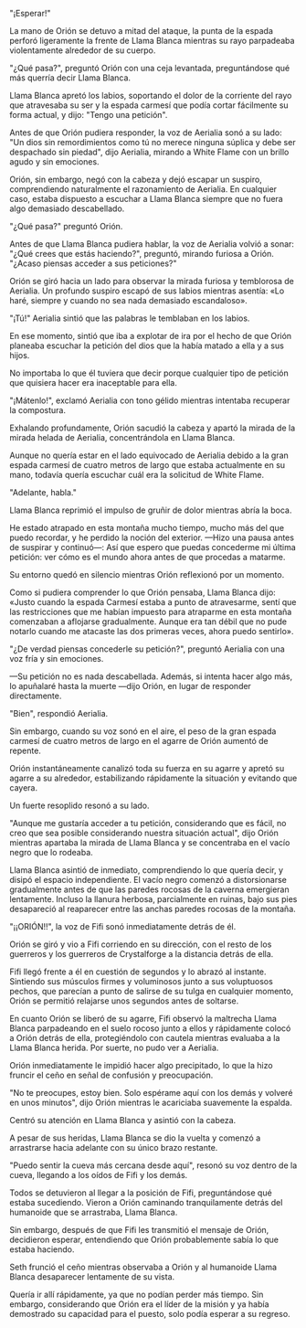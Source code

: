 
"¡Esperar!"

La mano de Orión se detuvo a mitad del ataque, la punta de la espada perforó ligeramente la frente de Llama Blanca mientras su rayo parpadeaba violentamente alrededor de su cuerpo.

"¿Qué pasa?", preguntó Orión con una ceja levantada, preguntándose qué más querría decir Llama Blanca.

Llama Blanca apretó los labios, soportando el dolor de la corriente del rayo que atravesaba su ser y la espada carmesí que podía cortar fácilmente su forma actual, y dijo: "Tengo una petición".

Antes de que Orión pudiera responder, la voz de Aerialia sonó a su lado: "Un dios sin remordimientos como tú no merece ninguna súplica y debe ser despachado sin piedad", dijo Aerialia, mirando a White Flame con un brillo agudo y sin emociones.

Orión, sin embargo, negó con la cabeza y dejó escapar un suspiro, comprendiendo naturalmente el razonamiento de Aerialia. En cualquier caso, estaba dispuesto a escuchar a Llama Blanca siempre que no fuera algo demasiado descabellado.

"¿Qué pasa?" preguntó Orión.

Antes de que Llama Blanca pudiera hablar, la voz de Aerialia volvió a sonar: "¿Qué crees que estás haciendo?", preguntó, mirando furiosa a Orión. "¿Acaso piensas acceder a sus peticiones?"

Orión se giró hacia un lado para observar la mirada furiosa y temblorosa de Aerialia. Un profundo suspiro escapó de sus labios mientras asentía: «Lo haré, siempre y cuando no sea nada demasiado escandaloso».

"¡Tú!" Aerialia sintió que las palabras le temblaban en los labios.

En ese momento, sintió que iba a explotar de ira por el hecho de que Orión planeaba escuchar la petición del dios que la había matado a ella y a sus hijos.

No importaba lo que él tuviera que decir porque cualquier tipo de petición que quisiera hacer era inaceptable para ella.

"¡Mátenlo!", exclamó Aerialia con tono gélido mientras intentaba recuperar la compostura.

Exhalando profundamente, Orión sacudió la cabeza y apartó la mirada de la mirada helada de Aerialia, concentrándola en Llama Blanca.

Aunque no quería estar en el lado equivocado de Aerialia debido a la gran espada carmesí de cuatro metros de largo que estaba actualmente en su mano, todavía quería escuchar cuál era la solicitud de White Flame.

"Adelante, habla."

Llama Blanca reprimió el impulso de gruñir de dolor mientras abría la boca.

He estado atrapado en esta montaña mucho tiempo, mucho más del que puedo recordar, y he perdido la noción del exterior. —Hizo una pausa antes de suspirar y continuó—: Así que espero que puedas concederme mi última petición: ver cómo es el mundo ahora antes de que procedas a matarme.

Su entorno quedó en silencio mientras Orión reflexionó por un momento.

Como si pudiera comprender lo que Orión pensaba, Llama Blanca dijo: «Justo cuando la espada Carmesí estaba a punto de atravesarme, sentí que las restricciones que me habían impuesto para atraparme en esta montaña comenzaban a aflojarse gradualmente. Aunque era tan débil que no pude notarlo cuando me atacaste las dos primeras veces, ahora puedo sentirlo».

"¿De verdad piensas concederle su petición?", preguntó Aerialia con una voz fría y sin emociones.

—Su petición no es nada descabellada. Además, si intenta hacer algo más, lo apuñalaré hasta la muerte —dijo Orión, en lugar de responder directamente.

"Bien", respondió Aerialia.

Sin embargo, cuando su voz sonó en el aire, el peso de la gran espada carmesí de cuatro metros de largo en el agarre de Orión aumentó de repente.

Orión instantáneamente canalizó toda su fuerza en su agarre y apretó su agarre a su alrededor, estabilizando rápidamente la situación y evitando que cayera.

Un fuerte resoplido resonó a su lado.

"Aunque me gustaría acceder a tu petición, considerando que es fácil, no creo que sea posible considerando nuestra situación actual", dijo Orión mientras apartaba la mirada de Llama Blanca y se concentraba en el vacío negro que lo rodeaba.

Llama Blanca asintió de inmediato, comprendiendo lo que quería decir, y disipó el espacio independiente. El vacío negro comenzó a distorsionarse gradualmente antes de que las paredes rocosas de la caverna emergieran lentamente. Incluso la llanura herbosa, parcialmente en ruinas, bajo sus pies desapareció al reaparecer entre las anchas paredes rocosas de la montaña.

"¡¡ORIÓN!!", la voz de Fifi sonó inmediatamente detrás de él.

Orión se giró y vio a Fifi corriendo en su dirección, con el resto de los guerreros y los guerreros de Crystalforge a la distancia detrás de ella.

Fifi llegó frente a él en cuestión de segundos y lo abrazó al instante. Sintiendo sus músculos firmes y voluminosos junto a sus voluptuosos pechos, que parecían a punto de salirse de su tulga en cualquier momento, Orión se permitió relajarse unos segundos antes de soltarse.

En cuanto Orión se liberó de su agarre, Fifi observó la maltrecha Llama Blanca parpadeando en el suelo rocoso junto a ellos y rápidamente colocó a Orión detrás de ella, protegiéndolo con cautela mientras evaluaba a la Llama Blanca herida. Por suerte, no pudo ver a Aerialia.

Orión inmediatamente le impidió hacer algo precipitado, lo que la hizo fruncir el ceño en señal de confusión y preocupación.

"No te preocupes, estoy bien. Solo espérame aquí con los demás y volveré en unos minutos", dijo Orión mientras le acariciaba suavemente la espalda.

Centró su atención en Llama Blanca y asintió con la cabeza.

A pesar de sus heridas, Llama Blanca se dio la vuelta y comenzó a arrastrarse hacia adelante con su único brazo restante.

"Puedo sentir la cueva más cercana desde aquí", resonó su voz dentro de la cueva, llegando a los oídos de Fifi y los demás.

Todos se detuvieron al llegar a la posición de Fifi, preguntándose qué estaba sucediendo. Vieron a Orión caminando tranquilamente detrás del humanoide que se arrastraba, Llama Blanca.

Sin embargo, después de que Fifi les transmitió el mensaje de Orión, decidieron esperar, entendiendo que Orión probablemente sabía lo que estaba haciendo.

Seth frunció el ceño mientras observaba a Orión y al humanoide Llama Blanca desaparecer lentamente de su vista.

Quería ir allí rápidamente, ya que no podían perder más tiempo. Sin embargo, considerando que Orión era el líder de la misión y ya había demostrado su capacidad para el puesto, solo podía esperar a su regreso.